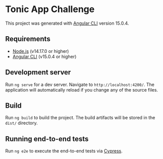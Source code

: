# Tonic App Challenge

This project was generated with [Angular CLI](https://github.com/angular/angular-cli) version 15.0.4.

## Requirements

- [Node.js](https://nodejs.org/en/) (v14.17.0 or higher)
- [Angular CLI](https://cli.angular.io/) (v15.0.4 or higher)

## Development server

Run `ng serve` for a dev server. Navigate to `http://localhost:4200/`. The application will automatically reload if you change any of the source files.

## Build

Run `ng build` to build the project. The build artifacts will be stored in the `dist/` directory.

## Running end-to-end tests

Run `ng e2e` to execute the end-to-end tests via [Cypress](https://docs.cypress.io/).
